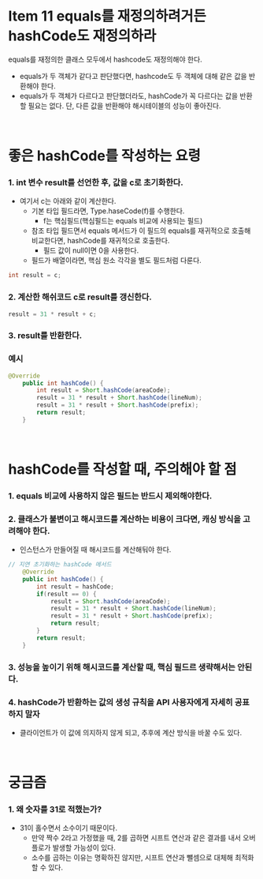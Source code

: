 # Item 11 equals를 재정의하려거든 hashCode도 재정의하라
equals를 재정의한 클래스 모두에서 hashcode도 재정의해야 한다. 

- equals가 두 객체가 같다고 판단했다면, hashcode도 두 객체에 대해 같은 값을 반환해야 한다.
- equals가 두 객체가 다르다고 판단했더라도,  hashCode가 꼭 다르다는 값을 반환할 필요는 없다. 단, 다른 값을 반환해야 해시테이블의 성능이 좋아진다. 

</br>

# 좋은 hashCode를 작성하는 요령
### 1. int 변수 result를 선언한 후, 값을 c로 초기화한다.
- 여기서 c는 아래와 같이 계산한다.
  - 기본 타입 필드라면, Type.haseCode(f)를 수행한다. 
    - f는 핵심필드(핵심필드는 equals 비교에 사용되는 필드)
  - 참조 타입 필드면서 equals 메서드가 이 필드의 equals를 재귀적으로 호출해 비교한다면, hashCode를 재귀적으로 호출한다. 
    - 필드 값이 null이면 0을 사용한다.
  - 필드가 배열이라면, 핵심 원소 각각을 별도 필드처럼 다룬다. 
```java
int result = c;
```

### 2. 계산한 해쉬코드 c로 result를 갱신한다.
``` java
result = 31 * result + c;
```

### 3. result를 반환한다.

### 예시
```java
@Override
	public int hashCode() {
		int result = Short.hashCode(areaCode);
		result = 31 * result + Short.hashCode(lineNum);
		result = 31 * result + Short.hashCode(prefix);
		return result;
	}
```


</br>


# hashCode를 작성할 때, 주의해야 할 점
### 1. equals 비교에 사용하지 않은 필드는 **반드시** 제외해야한다. 

### 2. 클래스가 불변이고 해시코드를 계산하는 비용이 크다면, **캐싱** 방식을 고려해야 한다. 
- 인스턴스가 만들어질 때 해시코드를 계산해둬야 한다.
```java
// 지연 초기화하는 hashCode 메서드
	@Override
	public int hashCode() {
		int result = hashCode;
		if(result == 0) {
			result = Short.hashCode(areaCode);
			result = 31 * result + Short.hashCode(lineNum);
			result = 31 * result + Short.hashCode(prefix);
			return result;
		}
		return result;
	}
```
### 3. 성능을 높이기 위해 해시코드를 계산할 때, 핵심 필드르 생략해서는 안된다.

### 4. hashCode가 반환하는 값의 생성 규칙을 API 사용자에게 자세히 공표하지 말자
- 클라이언트가 이 값에 의지하지 않게 되고, 추후에 계산 방식을 바꿀 수도 있다. 


</br>

# 궁금즘
### 1. 왜 숫자를 31로 적했는가?
- 31이 홀수면서 소수이기 때문이다. 
  - 만약 짝수 2라고 가정했을 때, 2를 곱하면 시프트 연산과 같은 결과를 내서 오버플로가 발생할 가능성이 있다.
  - 소수를 곱하는 이유는 명확하진 않지만, 시프트 연산과 뺄셈으로 대체해 최적화 할 수 있다. 
